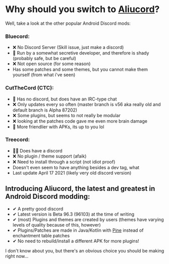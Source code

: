 # Why should you switch to [Aliucord](https://github.com/Aliucord)?
Well, take a look at the other popular Android Discord mods:

### Bluecord:
* ❌ No Discord Server (Skill issue, just make a discord)
* 🤷‍ Run by a somewhat secretive developer, and therefore is shady (probably safe, but be careful)
* ❌ Not open source (for some reason)
* Has some patches and some themes, but you cannot make them yourself (from what i've seen)

### CutTheCord (CTC):
* 🤷‍ Has no discord, but does have an IRC-type chat
* ❌ Only updates every so often (master branch is v56 aka really old and default branch is Alpha 87202)
* ❌ Some plugins, but seems to not really be modular
* ❌ looking at the patches code gave me even more brain damage
* 🤷‍ More friendlier with APKs, its up to you lol

### Treecord:
* 🤷‍♂️ Does have a discord
* ❌ No plugin / theme support (afaik)
* ❌ Need to install through a script (not idiot proof)
* Doesn't even seem to have anything besides a dev tag, what
* Last update April 17 2021 (likely very old discord version)

## Introducing Aliucord, the latest and greatest in Android Discord modding:
* ✔ A pretty good discord 
* ✔ Latest version is Beta 96.3 (96103) at the time of writing
* ✔ (most) Plugins and themes are created by users (themes have varying levels of quality because of this, however)
* ✔ Plugins/Patches are made in Java/Kotlin with [Pine](https://github.com/canyie/pine) instead of enchantment table patches
* ✔ No need to rebuild/install a different APK for more plugins!

I don't know about you, but there's an obvious choice you should be making right now...

